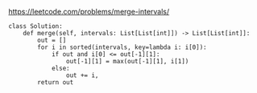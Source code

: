 https://leetcode.com/problems/merge-intervals/

```{.python}
class Solution:
    def merge(self, intervals: List[List[int]]) -> List[List[int]]:
        out = []
        for i in sorted(intervals, key=lambda i: i[0]):
            if out and i[0] <= out[-1][1]:
                out[-1][1] = max(out[-1][1], i[1])
            else:
                out += i,
        return out
```
